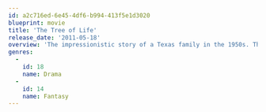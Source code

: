 ```yaml
---
id: a2c716ed-6e45-4df6-b994-413f5e1d3020
blueprint: movie
title: 'The Tree of Life'
release_date: '2011-05-18'
overview: 'The impressionistic story of a Texas family in the 1950s. The film follows the life journey of the eldest son, Jack, through the innocence of childhood to his disillusioned adult years as he tries to reconcile a complicated relationship with his father. Jack finds himself a lost soul in the modern world, seeking answers to the origins and meaning of life while questioning the existence of faith.'
genres:
  -
    id: 18
    name: Drama
  -
    id: 14
    name: Fantasy
---
```

